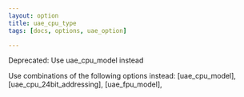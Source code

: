 ```yaml
---
layout: option
title: uae_cpu_type
tags: [docs, options, uae_option]

---
```


Deprecated: Use uae_cpu_model instead

Use combinations of the following options instead:
[uae_cpu_model], [uae_cpu_24bit_addressing], [uae_fpu_model],
